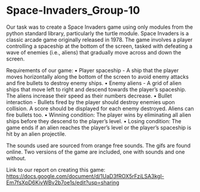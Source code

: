 # Space-Invaders_Group-10

Our task was to create a Space Invaders game using only modules from the python standard library, particularly the turtle module. Space Invaders is a classic arcade game originally released in 1978. The game involves a player controlling a spaceship at the bottom of the screen, tasked with defeating a wave of enemies (i.e., aliens) that gradually move across and down the screen. 

Requirements of our game: • Player spaceship - A ship that the player moves horizontally along the bottom of the screen to avoid enemy attacks and fire bullets to destroy enemy ships. • Enemy aliens - A grid of alien ships that move left to right and descend towards the player’s spaceship. The aliens increase their speed as their numbers decrease. • Bullet interaction - Bullets fired by the player should destroy enemies upon collision. A score should be displayed for each enemy destroyed. Aliens can fire bullets too. • Winning condition: The player wins by eliminating all alien ships before they descend to the player’s level. • Losing condition: The game ends if an alien reaches the player’s level or the player’s spaceship is hit by an alien projectile.

The sounds used are sourced from orange free sounds. The gifs are found online. Two versions of the game are included, one with sounds and one without.

Link to our report on creating this game: https://docs.google.com/document/d/1UaD3fROX5rFziLSA3kgl-Em7fsXpD6KivWBv2b7oe1s/edit?usp=sharing
